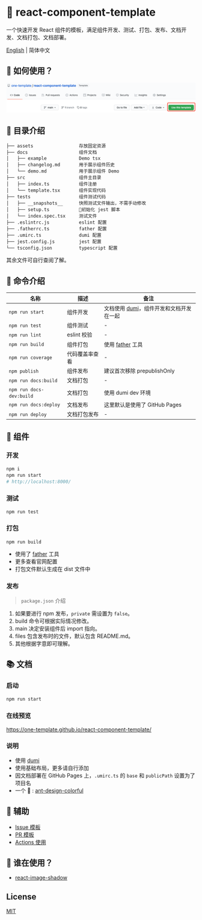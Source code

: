 # 🌈 react-component-template

一个快速开发 React 组件的模板，满足组件开发、测试、打包、发布、文档开发、文档打包、文档部署。

[English](./README.md) | 简体中文

## 💖 如何使用？

![](./assets/1.png)

## 💎 目录介绍

```
├── assets                 存放固定资源
├── docs                   组件文档
│   ├── example            Demo tsx
│   ├── changelog.md       用于展示组件历史
│   └── demo.md            用于展示组件 Demo
├── src                    组件主目录
│   ├── index.ts           组件注册
│   └── template.tsx       组件实现代码
├── tests                  组件测试代码
│   ├── __snapshots__      快照测试文件输出，不需手动修改
│   ├── setup.ts           初始化 jest 脚本
│   └── index.spec.tsx     测试文件
├── .eslintrc.js           eslint 配置
├── .fatherrc.ts           father 配置
├── .umirc.ts              dumi 配置
├── jest.config.js         jest 配置
└── tsconfig.json          typescript 配置
```

其余文件可自行查阅了解。

## 🤖 命令介绍

| 名称                     | 描述           | 备注                                                                     |
| ------------------------ | -------------- | ------------------------------------------------------------------------ |
| `npm run start`          | 组件开发       | 文档使用 [dumi](https://github.com/umijs/dumi)，组件开发和文档开发在一起 |
| `npm run test`           | 组件测试       | -                                                                        |
| `npm run lint`           | eslint 校验    | -                                                                        |
| `npm run build`          | 组件打包       | 使用 [father](https://github.com/umijs/father) 工具                      |
| `npm run coverage`       | 代码覆盖率查看 | -                                                                        |
| `npm publish`            | 组件发布       | 建议首次移除 prepublishOnly                                              |
| `npm run docs:build`     | 文档打包       | -                                                                        |
| `npm run docs-dev:build` | 文档打包       | 使用 dumi dev 环境                                                       |
| `npm run docs:deploy`    | 文档发布       | 这里默认是使用了 GitHub Pages                                            |
| `npm run deploy`         | 文档打包发布   | -                                                                        |

## 🍭 组件

### 开发

```bash
npm i
npm run start
# http://localhost:8000/
```

### 测试

```
npm run test
```

### 打包

```bash
npm run build
```

- 使用了 [father](https://github.com/umijs/father) 工具
- 更多查看官网配置
- 打包文件默认生成在 dist 文件中

### 发布

> `package.json` 介绍

1. 如果要进行 npm 发布，`private` 需设置为 `false`。
2. build 命令可根据实际情况修改。
3. main 决定安装组件后 import 指向。
4. files 包含发布时的文件，默认包含 README.md。
5. 其他根据字意即可理解。

## 📚 文档

### 启动

```bash
npm run start
```

### 在线预览

https://one-template.github.io/react-component-template/

### 说明

- 使用 [dumi](https://github.com/umijs/dumi)
- 使用基础布局，更多请自行添加
- 因文档部署在 GitHub Pages 上，`.umirc.ts` 的 `base` 和 `publicPath` 设置为了项目名
- 一个 🌰 : [ant-design-colorful](https://ant-design-colorful.github.io/ant-design-colorful/)

## 🎈 辅助

- [Issue 模板](https://github.com/one-template/issue-template)
- [PR 模板](https://github.com/one-template/pr-template)
- [Actions 使用](https://github.com/github-actions-workflows/.github)

## 🎉 谁在使用？

- [react-image-shadow](https://github.com/image-tool/react-image-shadow)

## License

[MIT](https://github.com/one-template/react-component-template/blob/main/LICENSE)
